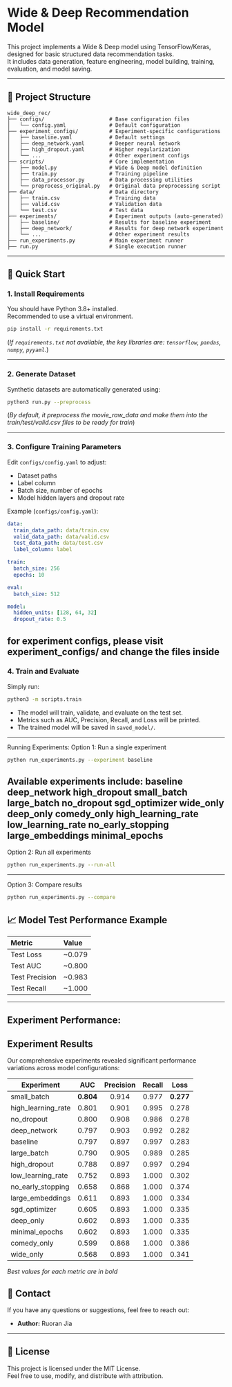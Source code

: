 # Wide & Deep Recommendation Model

This project implements a Wide & Deep model using TensorFlow/Keras, designed for basic structured data recommendation tasks.  
It includes data generation, feature engineering, model building, training, evaluation, and model saving.

---

## 📌 Project Structure

```
wide_deep_rec/
├── configs/                     # Base configuration files
│   └── config.yaml              # Default configuration
├── experiment_configs/          # Experiment-specific configurations
│   ├── baseline.yaml            # Default settings
│   ├── deep_network.yaml        # Deeper neural network
│   ├── high_dropout.yaml        # Higher regularization
│   └── ...                      # Other experiment configs
├── scripts/                     # Core implementation
│   ├── model.py                 # Wide & Deep model definition
│   ├── train.py                 # Training pipeline
│   ├── data_processor.py        # Data processing utilities
│   └── preprocess_original.py   # Original data preprocessing script
├── data/                        # Data directory
│   ├── train.csv                # Training data
│   ├── valid.csv                # Validation data 
│   └── test.csv                 # Test data
├── experiments/                 # Experiment outputs (auto-generated)
│   ├── baseline/                # Results for baseline experiment
│   ├── deep_network/            # Results for deep network experiment
│   └── ...                      # Other experiment results
├── run_experiments.py           # Main experiment runner
├── run.py                       # Single execution runner
```

---

## 🚀 Quick Start

### 1. Install Requirements

You should have Python 3.8+ installed.  
Recommended to use a virtual environment.

```bash
pip install -r requirements.txt
```

(*If `requirements.txt` not available, the key libraries are: `tensorflow`, `pandas`, `numpy`, `pyyaml`.*)

---

### 2. Generate Dataset

Synthetic datasets are automatically generated using:

```bash
python3 run.py --preprocess
```
(*By default, it preprocess the movie_raw_data and make them into the train/test/valid.csv files to be ready for train*)

---

### 3. Configure Training Parameters

Edit `configs/config.yaml` to adjust:

- Dataset paths
- Label column
- Batch size, number of epochs
- Model hidden layers and dropout rate

Example (`configs/config.yaml`):

```yaml
data:
  train_data_path: data/train.csv
  valid_data_path: data/valid.csv
  test_data_path: data/test.csv
  label_column: label

train:
  batch_size: 256
  epochs: 10

eval:
  batch_size: 512

model:
  hidden_units: [128, 64, 32]
  dropout_rate: 0.5
```
for experiment configs, please visit experiment_configs/
and change the files inside
---

### 4. Train and Evaluate

Simply run:

```bash
python3 -m scripts.train
```

- The model will train, validate, and evaluate on the test set.
- Metrics such as AUC, Precision, Recall, and Loss will be printed.
- The trained model will be saved in `saved_model/`.

---
Running Experiments:
Option 1: Run a single experiment
```bash
python run_experiments.py --experiment baseline
```
Available experiments include:
baseline
deep_network
high_dropout
small_batch
large_batch
no_dropout
sgd_optimizer
wide_only
deep_only
comedy_only
high_learning_rate
low_learning_rate
no_early_stopping
large_embeddings
minimal_epochs
---
Option 2: Run all experiments
```bash
python run_experiments.py --run-all
```
---
Option 3: Compare results
```bash
python run_experiments.py --compare
```

## 📈 Model Test Performance Example

| Metric | Value |
|:------|:------|
| Test Loss | ~0.079 |
| Test AUC | ~0.800 |
| Test Precision | ~0.983 |
| Test Recall | ~1.000 |

---

## Experiment Performance:

## Experiment Results

Our comprehensive experiments revealed significant performance variations across model configurations:

| Experiment          | AUC      | Precision | Recall   | Loss     |
|---------------------|:--------:|:---------:|:--------:|:--------:|
| small_batch         | **0.804**| 0.914     | 0.977    | **0.277**|
| high_learning_rate  | 0.801    | 0.901     | 0.995    | 0.278    |
| no_dropout          | 0.800    | 0.908     | 0.986    | 0.278    |
| deep_network        | 0.797    | 0.903     | 0.992    | 0.282    |
| baseline            | 0.797    | 0.897     | 0.997    | 0.283    |
| large_batch         | 0.790    | 0.905     | 0.989    | 0.285    |
| high_dropout        | 0.788    | 0.897     | 0.997    | 0.294    |
| low_learning_rate   | 0.752    | 0.893     | 1.000    | 0.302    |
| no_early_stopping   | 0.658    | 0.868     | 1.000    | 0.374    |
| large_embeddings    | 0.611    | 0.893     | 1.000    | 0.334    |
| sgd_optimizer       | 0.605    | 0.893     | 1.000    | 0.335    |
| deep_only           | 0.602    | 0.893     | 1.000    | 0.335    |
| minimal_epochs      | 0.602    | 0.893     | 1.000    | 0.335    |
| comedy_only         | 0.599    | 0.868     | 1.000    | 0.386    |
| wide_only           | 0.568    | 0.893     | 1.000    | 0.341    |

*Best values for each metric are in bold*

## 💬 Contact

If you have any questions or suggestions, feel free to reach out:

- **Author:** Ruoran Jia

---

## 📜 License

This project is licensed under the MIT License.  
Feel free to use, modify, and distribute with attribution.
